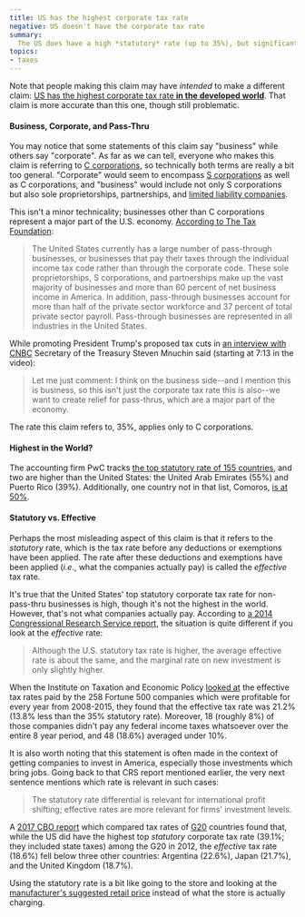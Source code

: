 ```yaml
---
title: US has the highest corporate tax rate
negative: US doesn't have the corporate tax rate
summary:
  The US does have a high *statutory* rate (up to 35%), but significant deductions and exemptions mean companies actually end up paying a much lower rate; the *effective* tax rate is about average. Furthermore, while the statutory rate relatively high, it is not the highest in the world; that distinction goes to the United Arab Emirates with rates up to 55%.
topics:
- taxes
---
```


Note that people making this claim may have *intended* to make a different claim: [US has the highest corporate tax rate **in the developed world**](/claims/us-highest-corporate-tax-rate-in-developed-world). That claim is more accurate than this one, though still problematic.

#### Business, Corporate, and Pass-Thru

You may notice that some statements of this claim say "business" while others say "corporate". As far as we can tell, everyone who makes this claim is referring to [C corporations](https://en.wikipedia.org/wiki/C_corporation), so technically both terms are really a bit too general. "Corporate" would seem to encompass [S corporations](https://en.wikipedia.org/wiki/S_corporation) as well as C corporations, and "business" would include not only S corporations but also sole proprietorships, partnerships, and [limited liability companies](https://en.wikipedia.org/wiki/Limited_liability_company).

This isn't a minor technicality; businesses other than C corporations represent a major part of the U.S. economy. [According to The Tax Foundation](https://taxfoundation.org/overview-pass-through-businesses-united-states/):

> The United States currently has a large number of pass-through businesses, or businesses that pay their taxes through the individual income tax code rather than through the corporate code. These sole proprietorships, S corporations, and partnerships make up the vast majority of businesses and more than 60 percent of net business income in America. In addition, pass-through businesses account for more than half of the private sector workforce and 37 percent of total private sector payroll. Pass-through businesses are represented in all industries in the United States.

While promoting President Trump's proposed tax cuts in [an interview with CNBC](http://deliveringalpha.com/video/2017/09/12/watch-cnbcs-full-interview-with-treasury-secretary-steven-mnuchin-from-delivering-alpha.html) Secretary of the Treasury Steven Mnuchin said (starting at 7:13 in the video):

> Let me just comment: I think on the business side--and I mention this is business, so this isn't just the corporate tax rate this is also--we want to create relief for pass-thrus, which are a major part of the economy.

The rate this claim refers to, 35%, applies only to C corporations.

#### Highest in the World?

The accounting firm PwC tracks [the top statutory rate of 155 countries](http://taxsummaries.pwc.com/uk/taxsummaries/wwts.nsf/ID/Corporate-income-tax-(CIT)-rates), and two are higher than the United States: the United Arab Emirates (55%) and Puerto Rico (39%). Additionally, one country not in that list, Comoros, [is at 50%](https://www.pwc.co.za/en/assets/pdf/tax-summaries/comoros_2014.pdf).

#### Statutory vs. Effective

Perhaps the most misleading aspect of this claim is that it refers to the *statutory* rate, which is the tax rate before any deductions or exemptions have been applied. The rate after these deductions and exemptions have been applied (*i.e.*, what the companies actually pay) is called the *effective* tax rate.

It's true that the United States' top statutory corporate tax rate for non-pass-thru businesses is high, though it's not the highest in the world. However, that's not what companies actually pay. According to [a 2014 Congressional Research Service report](https://fas.org/sgp/crs/misc/R41743.pdf), the situation is quite different if you look at the *effective* rate:

> Although the U.S. statutory tax rate is higher, the average effective rate is about the same, and the marginal rate on new investment is only slightly higher.

When the Institute on Taxation and Economic Policy [looked at](https://itep.org/the-35-percent-corporate-tax-myth/) the effective tax rates paid by the 258 Fortune 500 companies which were profitable for every year from 2008-2015, they found that the effective tax rate was 21.2% (13.8% less than the 35% statutory rate). Moreover, 18 (roughly 8%) of those companies didn't pay any federal income taxes whatsoever over the entire 8 year period, and 48 (18.6%) averaged under 10%.

It is also worth noting that this statement is often made in the context of getting companies to invest in America, especially those investments which bring jobs. Going back to that CRS report mentioned earlier, the very next sentence mentions which rate is relevant in such cases:

> The statutory rate differential is relevant for international profit shifting; effective rates are more relevant for firms' investment levels.

A [2017 CBO report](https://www.cbo.gov/system/files/115th-congress-2017-2018/reports/52419-internationaltaxratecomp.pdf) which compared tax rates of [G20](https://en.wikipedia.org/wiki/G20) countries found that, while the US did have the highest top *statutory* corporate tax rate (39.1%; they included state taxes) among the G20 in 2012, the *effective* tax rate (18.6%) fell below three other countries: Argentina (22.6%), Japan (21.7%), and the United Kingdom (18.7%).

Using the statutory rate is a bit like going to the store and looking at the [manufacturer's suggested retail price](https://en.wikipedia.org/wiki/List_price) instead of what the store is actually charging.

